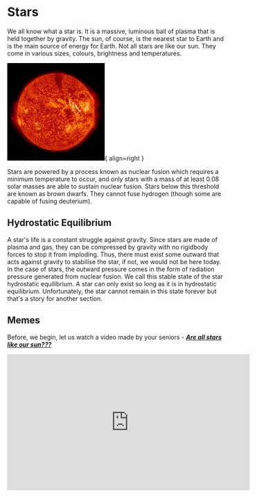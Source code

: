# Stars

We all know what a star is. It is a massive, luminous ball of plasma that is held together by gravity. The sun,
of course, is the nearest star to Earth and is the main source of energy for Earth. Not all stars are like our sun. They come
in various sizes, colours, brightness and temperatures.

![The Sun](assets/sun.jpg){ align=right }

Stars are powered by a process known as nuclear fusion which requires a
minimum temperature to occur, and only stars with a mass of at least 0.08 solar masses are
able to sustain nuclear fusion. Stars below this threshold are known as brown dwarfs.
They cannot fuse hydrogen (though some are capable of fusing deuterium).

## Hydrostatic Equilibrium

A star's life is a constant struggle against gravity. Since stars are made of plasma and gas, they can be compressed by gravity
with no rigidbody forces to stop it from imploding. Thus, there must exist some outward that acts against gravity to
stabilise the star, if not, we would not be here today. In the case of stars, the outward pressure comes in the form of radiation pressure
generated from nuclear fusion. We call this stable state of the star hydrostatic equilibrium. A star can only exist so long
as it is in hydrostatic equilibrium. Unfortunately, the star cannot remain in this state forever but that's a story for another section.

## Memes

Before, we begin, let us watch a video made by your seniors - [**_Are all stars like our sun???_**](https://www.facebook.com/plugins/video.php?height=314&href=https%3A%2F%2Fwww.facebook.com%2Fastrochallenge%2Fvideos%2F1306651829438061%2F&show_text=false&width=560&t=0)

<iframe src="https://www.facebook.com/plugins/video.php?height=314&href=https%3A%2F%2Fwww.facebook.com%2Fastrochallenge%2Fvideos%2F1306651829438061%2F&show_text=false&width=560&t=0" width="560" height="314" style="border:none;overflow:hidden" scrolling="no" frameborder="0" allowfullscreen="true" allow="autoplay; clipboard-write; encrypted-media; picture-in-picture; web-share" allowFullScreen="true"></iframe>
